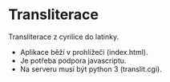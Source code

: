# Transliterace

Transliterace z cyrilice do latinky.

- Aplikace běží v prohlížeči (index.html).
- Je potřeba podpora javascriptu.
- Na serveru musí být python 3 (translit.cgi).
